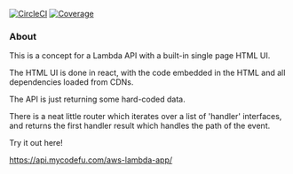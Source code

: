 [![CircleCI](https://circleci.com/gh/luketn/aws-lambda-app.svg?style=svg)](https://circleci.com/gh/luketn/aws-lambda-app)
[![Coverage]( https://circleci.com/api/v1.1/project/github/luketn/aws-lambda-app/latest/artifacts/0/coverage.svg
)]( https://circleci.com/api/v1.1/project/github/luketn/aws-lambda-app/latest/artifacts/0/coverage/index.html
)

### About
This is a concept for a Lambda API with a built-in single page HTML UI.

The HTML UI is done in react, with the code embedded in the HTML and all dependencies loaded from CDNs. 

The API is just returning some hard-coded data. 

There is a neat little router which iterates over a list of 'handler' interfaces, and returns the first handler result which handles the path of the event.

Try it out here!

https://api.mycodefu.com/aws-lambda-app/

